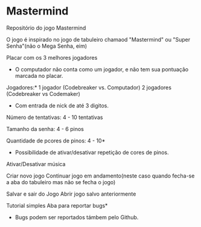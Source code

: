 # Mastermind
Repositório do jogo Mastermind

O jogo é inspirado no jogo de tabuleiro chamaod "Mastermind" ou "Super Senha"(não o Mega Senha, eim)

Placar com os 3 melhores jogadores
* O computador não conta como um jogador, e não tem sua pontuação marcada no placar.

Jogadores:*
1 jogador (Codebreaker vs. Computador)
2 jogadores (Codebreaker vs Codemaker)
* Com entrada de nick de até 3 digitos.

Número de tentativas:
4 - 10 tentativas

Tamanho da senha:
4 - 6 pinos

Quantidade de pcores de pinos:
4 - 10*
* Possibilidade de ativar/desativar repetição de cores de pinos.

Ativar/Desativar música

Criar novo jogo
Continuar jogo em andamento(neste caso quando fecha-se a aba do tabuleiro mas não se fecha o jogo)

Salvar e sair do Jogo
Abrir jogo salvo anteriormente

Tutorial simples
Aba para reportar bugs*
* Bugs podem ser reportados támbem pelo Github.
